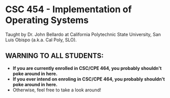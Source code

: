 # CSC 454 - Implementation of Operating Systems

Taught by Dr. John Bellardo at California Polytechnic State University, San Luis Obispo (a.k.a. Cal Poly, SLO).

## WARNING TO ALL STUDENTS: 
* **If you are currently enrolled in CSC/CPE 464, you probably shouldn't poke around in here.**
* **If you ever intend on enroling in CSC/CPE 464, you probably shouldn't poke around in here.**
* Otherwise, feel free to take a look around!
